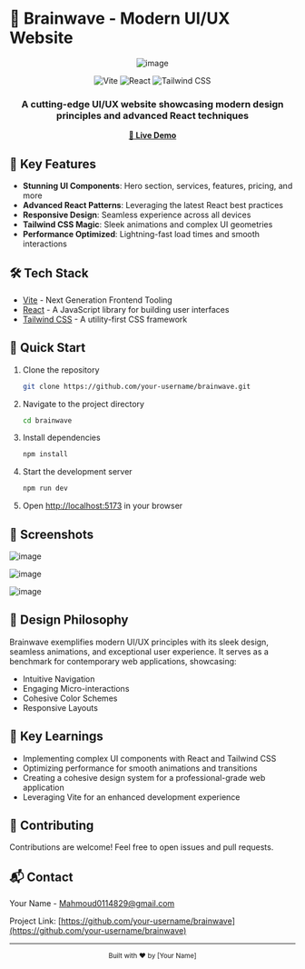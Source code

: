 # 🚀 Brainwave - Modern UI/UX Website

<div align="center">

![image](https://github.com/user-attachments/assets/e4579c9e-41e0-47b5-8b65-3762559371d6)


  <p>
    <img src="https://img.shields.io/badge/-Vite-646CFF?style=for-the-badge&logo=vite&logoColor=white" alt="Vite" />
    <img src="https://img.shields.io/badge/-React-61DAFB?style=for-the-badge&logo=react&logoColor=black" alt="React" />
    <img src="https://img.shields.io/badge/-Tailwind_CSS-06B6D4?style=for-the-badge&logo=tailwindcss&logoColor=white" alt="Tailwind CSS" />
  </p>

  <h3>A cutting-edge UI/UX website showcasing modern design principles and advanced React techniques</h3>

  <a href="https://brainwave-mnd.netlify.app/" target="_blank"><strong>🔗 Live Demo</strong></a>
</div>

## 🌟 Key Features

- **Stunning UI Components**: Hero section, services, features, pricing, and more
- **Advanced React Patterns**: Leveraging the latest React best practices
- **Responsive Design**: Seamless experience across all devices
- **Tailwind CSS Magic**: Sleek animations and complex UI geometries
- **Performance Optimized**: Lightning-fast load times and smooth interactions

## 🛠️ Tech Stack

- [Vite](https://vitejs.dev/) - Next Generation Frontend Tooling
- [React](https://reactjs.org/) - A JavaScript library for building user interfaces
- [Tailwind CSS](https://tailwindcss.com/) - A utility-first CSS framework

## 🚀 Quick Start

1. Clone the repository
   ```sh
   git clone https://github.com/your-username/brainwave.git
   ```
2. Navigate to the project directory
   ```sh
   cd brainwave
   ```
3. Install dependencies
   ```sh
   npm install
   ```
4. Start the development server
   ```sh
   npm run dev
   ```
5. Open [http://localhost:5173](http://localhost:5173) in your browser

## 📸 Screenshots

![image](https://github.com/user-attachments/assets/3bcc293f-1ab9-4e5b-8cac-e2e7cee6fb29)

![image](https://github.com/user-attachments/assets/d5ba7ede-3012-40d3-bf14-ba59a3dfda68)

![image](https://github.com/user-attachments/assets/5058aa19-c016-4acd-a678-7ff7aa4bd17b)



## 🎨 Design Philosophy

Brainwave exemplifies modern UI/UX principles with its sleek design, seamless animations, and exceptional user experience. It serves as a benchmark for contemporary web applications, showcasing:

- Intuitive Navigation
- Engaging Micro-interactions
- Cohesive Color Schemes
- Responsive Layouts

## 🧠 Key Learnings

- Implementing complex UI components with React and Tailwind CSS
- Optimizing performance for smooth animations and transitions
- Creating a cohesive design system for a professional-grade web application
- Leveraging Vite for an enhanced development experience

## 🤝 Contributing

Contributions are welcome! Feel free to open issues and pull requests.

## 📬 Contact

Your Name - [Mahmoud0114829@gmail.com](mailto:Mahmoud0114829@gmail.com)

Project Link: [https://github.com/your-username/brainwave](https://github.com/your-username/brainwave)

---

<div align="center">
  <sub>Built with ❤️ by [Your Name]</sub>
</div>

